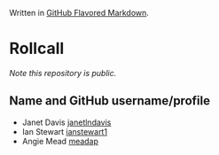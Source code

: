 Written in [GitHub Flavored Markdown](https://help.github.com/articles/github-flavored-markdown).

Rollcall
========

_Note this repository is public._

Name and GitHub username/profile
--------------------------------
* Janet Davis [janetlndavis](https://github.com/janetlndavis)
* Ian Stewart [ianstewart1](https://github.com/ianstewart1)
* Angie Mead [meadap](https://github.com/meadap)
